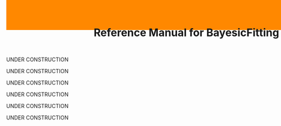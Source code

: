 <!DOCTYPE html>
<!-- Template by quackit.com -->
<html>
<head>
<meta http-equiv="Content-Type" content="text/html; charset=utf-8">
<title>BayesicFitting Home Page</title>

<link rel="stylesheet" href="https://www.w3schools.com/w3css/4/w3.css">
<link rel="stylesheet" href="bf-style.css">
</head>

<body>

<div align="center", style="background-color: #f80; position: fixed; top: 0px; width:100%; height: 80px;">

<br><h1 color="#ff0000" font-family="Comic Sans MS">Reference Manual for BayesicFitting</h1>
</div>

<div style="margin-top: 100px; top: 0px">

UNDER CONSTRUCTION

UNDER CONSTRUCTION

UNDER CONSTRUCTION

UNDER CONSTRUCTION

UNDER CONSTRUCTION

UNDER CONSTRUCTION


</div>

</body>
</html>

